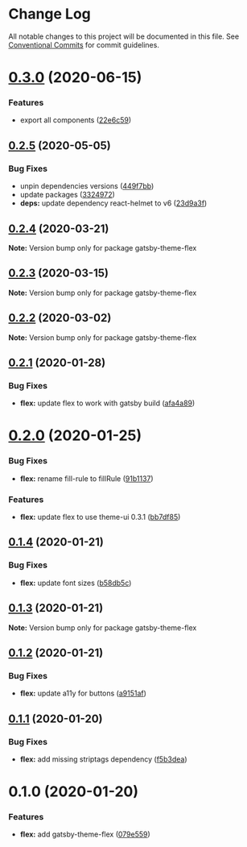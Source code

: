 # Change Log

All notable changes to this project will be documented in this file.
See [Conventional Commits](https://conventionalcommits.org) for commit guidelines.

# [0.3.0](https://github.com/arshad/gatsby-themes/compare/gatsby-theme-flex@0.2.5...gatsby-theme-flex@0.3.0) (2020-06-15)


### Features

* export all components ([22e6c59](https://github.com/arshad/gatsby-themes/commit/22e6c594d53ca4e54acde0db5f763944f74a2b9f))





## [0.2.5](https://github.com/arshad/gatsby-themes/compare/gatsby-theme-flex@0.2.4...gatsby-theme-flex@0.2.5) (2020-05-05)


### Bug Fixes

* unpin dependencies versions ([449f7bb](https://github.com/arshad/gatsby-themes/commit/449f7bb84cc2fd566f065b3d96c28a7ab64a1de8))
* update packages ([3324972](https://github.com/arshad/gatsby-themes/commit/3324972976ec6a766b24078e1ec3b4a6414ae211))
* **deps:** update dependency react-helmet to v6 ([23d9a3f](https://github.com/arshad/gatsby-themes/commit/23d9a3fa8db98198e6a53b4fccc209cf40147b8b))





## [0.2.4](https://github.com/arshad/gatsby-themes/compare/gatsby-theme-flex@0.2.3...gatsby-theme-flex@0.2.4) (2020-03-21)

**Note:** Version bump only for package gatsby-theme-flex





## [0.2.3](https://github.com/arshad/gatsby-themes/compare/gatsby-theme-flex@0.2.2...gatsby-theme-flex@0.2.3) (2020-03-15)

**Note:** Version bump only for package gatsby-theme-flex





## [0.2.2](https://github.com/arshad/gatsby-themes/compare/gatsby-theme-flex@0.2.1...gatsby-theme-flex@0.2.2) (2020-03-02)

**Note:** Version bump only for package gatsby-theme-flex





## [0.2.1](https://github.com/arshad/gatsby-themes/compare/gatsby-theme-flex@0.2.0...gatsby-theme-flex@0.2.1) (2020-01-28)


### Bug Fixes

* **flex:** update flex to work with gatsby build ([afa4a89](https://github.com/arshad/gatsby-themes/commit/afa4a890b60271759b3360b7e542b0594a144a43))





# [0.2.0](https://github.com/arshad/gatsby-themes/compare/gatsby-theme-flex@0.1.4...gatsby-theme-flex@0.2.0) (2020-01-25)


### Bug Fixes

* **flex:** rename fill-rule to fillRule ([91b1137](https://github.com/arshad/gatsby-themes/commit/91b1137bc3077da7693a6e30815f6c9c5d8a0554))


### Features

* **flex:** update flex to use theme-ui 0.3.1 ([bb7df85](https://github.com/arshad/gatsby-themes/commit/bb7df85d37034aee1bc6e1c1659eb7ea0c86b60d))





## [0.1.4](https://github.com/arshad/gatsby-themes/compare/gatsby-theme-flex@0.1.3...gatsby-theme-flex@0.1.4) (2020-01-21)


### Bug Fixes

* **flex:** update font sizes ([b58db5c](https://github.com/arshad/gatsby-themes/commit/b58db5ca5587313a6b17d3ac04129df7a3381785))





## [0.1.3](https://github.com/arshad/gatsby-themes/compare/gatsby-theme-flex@0.1.2...gatsby-theme-flex@0.1.3) (2020-01-21)

**Note:** Version bump only for package gatsby-theme-flex





## [0.1.2](https://github.com/arshad/gatsby-themes/compare/gatsby-theme-flex@0.1.1...gatsby-theme-flex@0.1.2) (2020-01-21)


### Bug Fixes

* **flex:** update a11y for buttons ([a9151af](https://github.com/arshad/gatsby-themes/commit/a9151af381466e5f5cc7cff14a8a08bb752235ca))





## [0.1.1](https://github.com/arshad/gatsby-themes/compare/gatsby-theme-flex@0.1.0...gatsby-theme-flex@0.1.1) (2020-01-20)

### Bug Fixes

- **flex:** add missing striptags dependency ([f5b3dea](https://github.com/arshad/gatsby-themes/commit/f5b3dea895aa41e965a7dc64884fa37217606935))

# 0.1.0 (2020-01-20)

### Features

- **flex:** add gatsby-theme-flex ([079e559](https://github.com/arshad/gatsby-themes/commit/079e55914791f735cbbfe492dd6bb0b3d9ac12ad))
